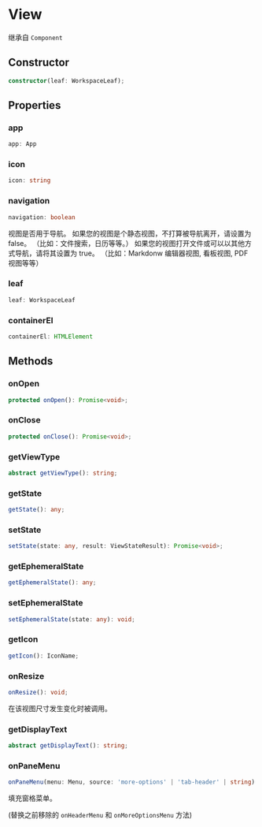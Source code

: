 # View

继承自 `Component`

## Constructor

```ts
constructor(leaf: WorkspaceLeaf);
```

## Properties

### app

```ts
app: App
```

### icon

```ts
icon: string
```

### navigation

```ts
navigation: boolean
```

视图是否用于导航。
如果您的视图是个静态视图，不打算被导航离开，请设置为 false。
（比如：文件搜索，日历等等。）
如果您的视图打开文件或可以以其他方式导航，请将其设置为 true。
（比如：Markdonw 编辑器视图, 看板视图, PDF 视图等等）

### leaf

```ts
leaf: WorkspaceLeaf
```

### containerEl

```ts
containerEl: HTMLElement
```

## Methods

### onOpen

```ts
protected onOpen(): Promise<void>;
```

### onClose

```ts
protected onClose(): Promise<void>;
```

### getViewType

```ts
abstract getViewType(): string;
```

### getState

```ts
getState(): any;
```

### setState

```ts
setState(state: any, result: ViewStateResult): Promise<void>;
```

### getEphemeralState

```ts
getEphemeralState(): any;
```

### setEphemeralState

```ts
setEphemeralState(state: any): void;
```

### getIcon

```ts
getIcon(): IconName;
```

### onResize

```ts
onResize(): void;
```

在该视图尺寸发生变化时被调用。

### getDisplayText

```ts
abstract getDisplayText(): string;
```

### onPaneMenu

```ts
onPaneMenu(menu: Menu, source: 'more-options' | 'tab-header' | string): void;
```

填充窗格菜单。

(替换之前移除的 `onHeaderMenu` 和 `onMoreOptionsMenu` 方法)
